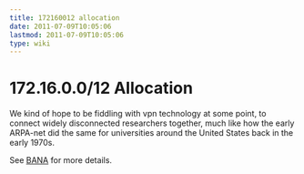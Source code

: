 ```yaml
---
title: 172160012 allocation
date: 2011-07-09T10:05:06
lastmod: 2011-07-09T10:05:06
type: wiki
---
```

172.16.0.0/12 Allocation
========================

We kind of hope to be fiddling with vpn technology at some point, to
connect widely disconnected researchers together, much like how the
early ARPA-net did the same for universities around the United States
back in the early 1970s.

See [BANA](/bloat/wiki/BANA.md) for more details.
